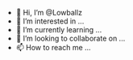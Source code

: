- 👋 Hi, I’m @Lowballz
- 👀 I’m interested in ...
- 🌱 I’m currently learning ...
- 💞️ I’m looking to collaborate on ...
- 📫 How to reach me ...

<!---
Lowballz/Lowballz is a ✨ special ✨ repository because its `README.md` (this file) appears on your GitHub profile.
You can click the Preview link to take a look at your changes.
--->
